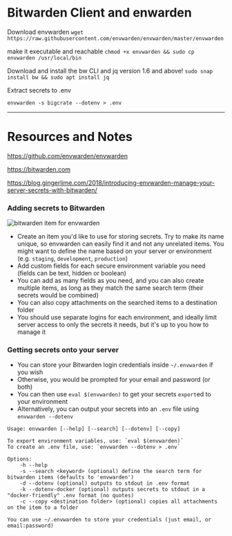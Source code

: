 # Bitwarden Client and enwarden

Download envwarden 
`wget https://raw.githubusercontent.com/envwarden/envwarden/master/envwarden`

make it executable and reachable
`chmod +x envwarden && sudo cp envwarden /usr/local/bin`

Download and install the bw CLI and jq version 1.6 and above!
`sudo snap install bw && sudo apt install jq `
 
 Extract secrets to .env
 
`envwarden -s bigcrate --dotenv > .env`

---

# Resources and Notes 

https://github.com/envwarden/envwarden

https://bitwarden.com

https://blog.gingerlime.com/2018/introducing-envwarden-manage-your-server-secrets-with-bitwarden/

### Adding secrets to Bitwarden

![](https://raw.githubusercontent.com/envwarden/envwarden/master/assets/bitwarden-item-screenshot.png "bitwarden item for envwarden")

* Create an item you'd like to use for storing secrets.
  Try to make its name unique, so envwarden can easily find it
  and not any unrelated items.
  You might want to define the name based on your server or environment
  (e.g. `staging`, `development`, `production`)
* Add custom fields for each secure environment variable you need
  (fields can be text, hidden or boolean)
* You can add as many fields as you need, and you can also create
  multiple items, as long as they match the same search term
  (their secrets would be combined)
* You can also copy attachments on the searched items to a destination folder
* You should use separate logins for each environment, and ideally limit server
  access to only the secrets it needs, but it's up to you how to manage it

### Getting secrets onto your server

* You can store your Bitwarden login credentials inside `~/.envwarden` if you wish
* Otherwise, you would be prompted for your email and password (or both)
* You can then use `eval $(envwarden)` to get your secrets `export`ed to your environment
* Alternatively, you can output your secrets into an `.env` file using `envwarden --dotenv`

```
Usage: envwarden [--help] [--search] [--dotenv] [--copy]

To export environment variables, use: `eval $(envwarden)`
To create an .env file, use: `envwarden --dotenv > .env`

Options:
    -h --help
    -s --search <keyword> (optional) define the search term for bitwarden items (defaults to 'envwarden')
    -d --dotenv (optional) outputs to stdout in .env format
    -k --dotenv-docker (optional) outputs secrets to stdout in a "docker-friendly" .env format (no quotes)
    -c --copy <destination folder> (optional) copies all attachments on the item to a folder

You can use ~/.envwarden to store your credentials (just email, or email:password)
```
